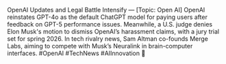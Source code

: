 OpenAI Updates and Legal Battle Intensify — [Topic: Open AI] OpenAI reinstates GPT-4o as the default ChatGPT model for paying users after feedback on GPT-5 performance issues. Meanwhile, a U.S. judge denies Elon Musk's motion to dismiss OpenAI’s harassment claims, with a jury trial set for spring 2026. In tech rivalry news, Sam Altman co-founds Merge Labs, aiming to compete with Musk’s Neuralink in brain-computer interfaces. #OpenAI #TechNews #AIInnovation 🤖